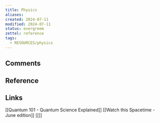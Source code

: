 ```yaml
---
title: Physics
aliases: 
created: 2024-07-11
modified: 2024-07-11
status: evergreem
zettel: reference
tags:
  - RESOURCES/physics
---
```

## Comments

## Reference

## Links
[[Quantum 101 - Quantum Science Explained]]
[[Watch this Spacetime - June edition]]
[[]]